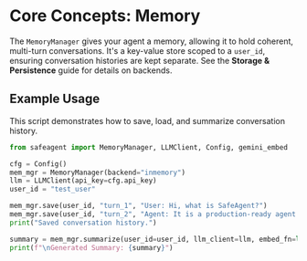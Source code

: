 # Core Concepts: Memory

The `MemoryManager` gives your agent a memory, allowing it to hold coherent, multi-turn conversations. It's a key-value store scoped to a `user_id`, ensuring conversation histories are kept separate. See the **Storage & Persistence** guide for details on backends.

## Example Usage

This script demonstrates how to save, load, and summarize conversation history.

```python
from safeagent import MemoryManager, LLMClient, Config, gemini_embed

cfg = Config()
mem_mgr = MemoryManager(backend="inmemory")
llm = LLMClient(api_key=cfg.api_key)
user_id = "test_user"

mem_mgr.save(user_id, "turn_1", "User: Hi, what is SafeAgent?")
mem_mgr.save(user_id, "turn_2", "Agent: It is a production-ready agent framework.")
print("Saved conversation history.")

summary = mem_mgr.summarize(user_id=user_id, llm_client=llm, embed_fn=lambda t: [])
print(f"\nGenerated Summary: {summary}")
```
